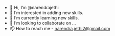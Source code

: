 - 👋 Hi, I’m @narendrajethi
- 👀 I’m interested in adding new skills.
- 🌱 I’m currently learning new skills.
- 💞️ I’m looking to collaborate on ...
- 📫 How to reach me - narendra.jethi2@gmail.com

<!---
narendrajethi/narendrajethi is a ✨ special ✨ repository because its `README.md` (this file) appears on your GitHub profile.
You can click the Preview link to take a look at your changes.
--->
